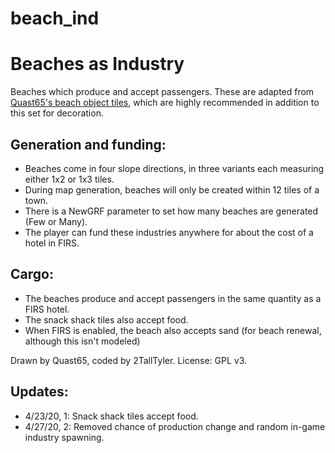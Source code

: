 # beach_ind
# Beaches as Industry

Beaches which produce and accept passengers. These are adapted from [Quast65's beach object tiles](https://www.tt-forums.net/viewtopic.php?t=62258), which are highly recommended in addition to this set for decoration.

## Generation and funding:
- Beaches come in four slope directions, in three variants each measuring either 1x2 or 1x3 tiles.
- During map generation, beaches will only be created within 12 tiles of a town.
- There is a NewGRF parameter to set how many beaches are generated (Few or Many).
- The player can fund these industries anywhere for about the cost of a hotel in FIRS.
## Cargo:
- The beaches produce and accept passengers in the same quantity as a FIRS hotel.
- The snack shack tiles also accept food.
- When FIRS is enabled, the beach also accepts sand (for beach renewal, although this isn't modeled)

Drawn by Quast65, coded by 2TallTyler.
License: GPL v3.

## Updates:
- 4/23/20, 1: Snack shack tiles accept food.
- 4/27/20, 2: Removed chance of production change and random in-game industry spawning.